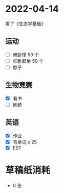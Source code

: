 # **2022-04-14**

看了《生态学基础》

## 运动

- [ ] 俯卧撑 50 个
- [ ] 仰卧起坐 50 个
- [ ] 脖子

## 生物竞赛
- [x] 看书
- [ ] 刷题

## 英语
- [x] 作业
- [x] 背单词 x 25
- [x] EST

# 草稿纸消耗

- 0 张
